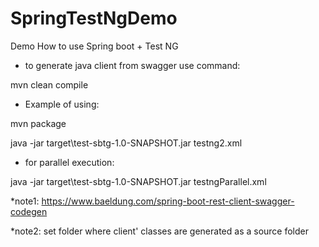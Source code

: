 # SpringTestNgDemo

Demo How to use Spring boot + Test NG

 - to generate java client from swagger use command:

mvn clean compile

 - Example of using:

mvn package

java -jar target\test-sbtg-1.0-SNAPSHOT.jar testng2.xml

 - for parallel execution:
 
java -jar target\test-sbtg-1.0-SNAPSHOT.jar testngParallel.xml

*note1: https://www.baeldung.com/spring-boot-rest-client-swagger-codegen

*note2: set folder where client' classes are generated as a source folder

